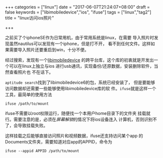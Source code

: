 +++
categories = ["linux"]
date = "2017-06-07T21:24:07+08:00"
draft = false
keywords = ["libimobiledevice","ios", "ifuse"]
tags = ["linux","tag2"]
title = "linux访问ios照片"

+++

之前买了个iphoneSE作为日常用机，由于常用系统是linux，在需要
导入照片时发现虽然nautilus可以发现有一个iphone，但是打不开，
看不到任何文件。这样如果需要导入照片还要重启到win，十分不便。

经过搜索，发现有一个[libimobiledevice](http://www.libimobiledevice.org/)
的跨平台库，这个库的初衷就是开发出一个可以在linux上独立与ios
进行usb通讯，实现备份/还原数据，安装删除软件，当然查看照片也
不在话下。

`aptitude search`找到了libimobiledevice6的包，系统已经安装了，
但是要能够访问数据却还需要一些能够使用libimobiledevice库的软
件。`ifuse`就是这样一个工具，最简单的使用方法
```
ifuse /path/to/mount
```
ifuse不需要以root权限运行，随便找一个本用户home目录下的文件夹
挂载就行。需要注意的是，必须在*屏幕解锁*的情况下将ios设备连入
计算机，否则识别不了，会导致挂载失败。

这样挂载之后能够直接访问照片和视频数据，ifuse还支持访问某个app
的Documents文件夹，需要知道对应app的APPID，命令为
```
ifuse --appid APPID /path/to/mount
```
